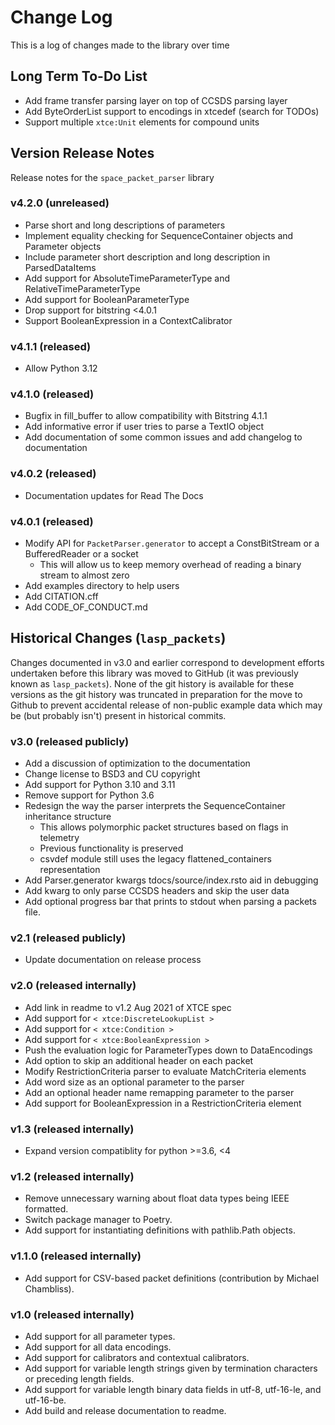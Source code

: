 # Change Log
This is a log of changes made to the library over time

## Long Term To-Do List
- Add frame transfer parsing layer on top of CCSDS parsing layer
- Add ByteOrderList support to encodings in xtcedef (search for TODOs)
- Support multiple `xtce:Unit` elements for compound units

## Version Release Notes
Release notes for the `space_packet_parser` library

### v4.2.0 (unreleased)
- Parse short and long descriptions of parameters
- Implement equality checking for SequenceContainer objects and Parameter objects
- Include parameter short description and long description in ParsedDataItems
- Add support for AbsoluteTimeParameterType and RelativeTimeParameterType
- Add support for BooleanParameterType
- Drop support for bitstring <4.0.1
- Support BooleanExpression in a ContextCalibrator

### v4.1.1 (released)
- Allow Python 3.12

### v4.1.0 (released)
- Bugfix in fill_buffer to allow compatibility with Bitstring 4.1.1
- Add informative error if user tries to parse a TextIO object
- Add documentation of some common issues and add changelog to documentation

### v4.0.2 (released)
- Documentation updates for Read The Docs

### v4.0.1 (released)
- Modify API for `PacketParser.generator` to accept a ConstBitStream or a BufferedReader or a socket
  - This will allow us to keep memory overhead of reading a binary stream to almost zero
- Add examples directory to help users
- Add CITATION.cff
- Add CODE_OF_CONDUCT.md

## Historical Changes (`lasp_packets`)
Changes documented in v3.0 and earlier correspond to development efforts undertaken before this library was
moved to GitHub (it was previously known as `lasp_packets`). 
None of the git history is available for these versions as the git history was truncated 
in preparation for the move to Github to prevent accidental release of non-public example data which may be 
(but probably isn't) present in historical commits.

### v3.0 (released publicly)
- Add a discussion of optimization to the documentation
- Change license to BSD3 and CU copyright
- Add support for Python 3.10 and 3.11
- Remove support for Python 3.6
- Redesign the way the parser interprets the SequenceContainer inheritance structure
  - This allows polymorphic packet structures based on flags in telemetry
  - Previous functionality is preserved
  - csvdef module still uses the legacy flattened_containers representation
- Add Parser.generator kwargs tdocs/source/index.rsto aid in debugging
- Add kwarg to only parse CCSDS headers and skip the user data
- Add optional progress bar that prints to stdout when parsing a packets file.

### v2.1 (released publicly)
- Update documentation on release process

### v2.0 (released internally)
- Add link in readme to v1.2 Aug 2021 of XTCE spec
- Add support for `< xtce:DiscreteLookupList >`
- Add support for `< xtce:Condition >`
- Add support for `< xtce:BooleanExpression >`
- Push the evaluation logic for ParameterTypes down to DataEncodings
- Add option to skip an additional header on each packet
- Modify RestrictionCriteria parser to evaluate MatchCriteria elements
- Add word size as an optional parameter to the parser
- Add an optional header name remapping parameter to the parser
- Add support for BooleanExpression in a RestrictionCriteria element

### v1.3 (released internally)
- Expand version compatiblity for python >=3.6, <4

### v1.2 (released internally)
- Remove unnecessary warning about float data types being IEEE formatted.
- Switch package manager to Poetry.
- Add support for instantiating definitions with pathlib.Path objects.

### v1.1.0 (released internally)
- Add support for CSV-based packet definitions (contribution by Michael Chambliss).

### v1.0 (released internally)
- Add support for all parameter types. 
- Add support for all data encodings.
- Add support for calibrators and contextual calibrators.
- Add support for variable length strings given by termination characters or preceding length fields.
- Add support for variable length binary data fields in utf-8, utf-16-le, and utf-16-be.
- Add build and release documentation to readme.
